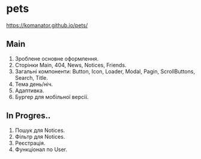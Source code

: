 # pets
https://komanator.github.io/pets/

## Main

1. Зроблене основне оформлення.
2. Сторінки Main, 404, News, Notices, Friends.
3. Загальні компоненти: Button, Icon, Loader, Modal, Pagin, ScrollButtons, Search, Title.
4. Тема день/ніч.
5. Адаптивка.
6. Бургер для мобільної версії.

## In Progres..

1. Пошук для Notices.
2. Фільтр для Notices.
3. Реєстрація.
4. Функціонал по User.
